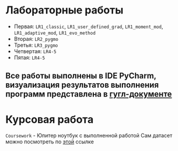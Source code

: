 # Лабораторные работы
* Первая: `LR1_classic`, `LR1_user_defined_grad`, `LR1_moment_mod`, `LR1_adaptive_mod`, `LR1_evo_method`
* Вторая: `LR2_pygmo`
* Третья: `LR3_pygmo`
* Четвертая: `LR4-5`
* Пятая: `LR4-5`
## Все работы выполнены в IDE PyCharm, визуализация результатов выполнения программ представлена в [гугл-документе](https://docs.google.com/document/d/1MyBdeIIEsEQqz76srq28XqHZQBBmw4iRxsKZSYInv5M/edit?usp=sharing)
# Курсовая работа
`Coursework` - Юпитер ноутбук с выполненной работой
Сам датасет можно посмотреть по [этой](https://docs.google.com/spreadsheets/d/1RQ1-zEhJQnAfBHko8-43o8D55didhLhGNWum6OMQ6-Y/edit?usp=sharing) ссылке
